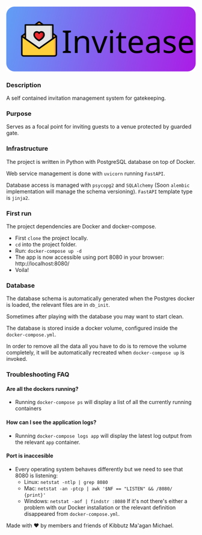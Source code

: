 <p align="center">
  <img alt="Invitease logo" src="https://raw.githubusercontent.com/Maagan-Michael/invitease/master/invitease_logo.svg"></img>
</p>

### Description
A self contained invitation management system for gatekeeping.
### Purpose
Serves as a focal point for inviting guests to a venue protected by guarded gate.
### Infrastructure
The project is written in Python with PostgreSQL database on top of Docker.

Web service management is done with `uvicorn` running `FastAPI`.

Database access is managed with `psycopg2` and `SQLAlchemy` (Soon `alembic` implementation will manage the schema versioning).
`FastAPI` template type is `jinja2`.
### First run
The project dependencies are Docker and docker-compose.
- First `clone` the project locally.
- `cd` into the project folder.
- Run: `docker-compose up -d`
- The app is now accessible using port 8080 in your browser: http://localhost:8080/
- Voila!
### Database
The database schema is automatically generated when the Postgres docker is loaded, the relevant files are in `db_init`.

Sometimes after playing with the database you may want to start clean.

The database is stored inside a docker volume, configured inside the `docker-compose.yml`.

In order to remove all the data all you have to do is to remove the volume completely, it will be automatically recreated when `docker-compose up` is invoked.
### Troubleshooting FAQ
#### Are all the dockers running?
- Running `docker-compose ps` will display a list of all the currently running containers
#### How can I see the application logs?
- Running `docker-compose logs app` will display the latest log output from the relevant `app` container.
#### Port is inaccesible
- Every operating system behaves differently but we need to see that 8080 is listening:
  - Linux: `netstat -ntlp | grep 8080`
  - Mac: `netstat -an -ptcp | awk '$NF == "LISTEN" && /8080/ {print}'`
  - Windows: `netstat -aof | findstr :8080`
If it's not there's either a problem with our Docker installation or the relevant definition disappeared from `docker-compose.yml`.

Made with :heart: by members and friends of Kibbutz Ma'agan Michael.

